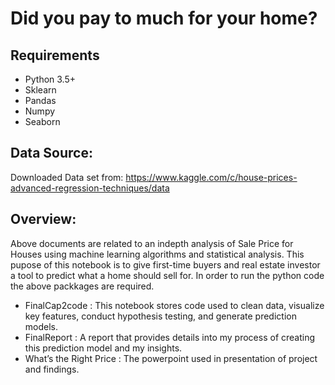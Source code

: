 
# Did you pay to much for your home?
## Requirements
+ Python 3.5+
+ Sklearn
+ Pandas
+ Numpy
+ Seaborn

## Data Source:
Downloaded Data set from: https://www.kaggle.com/c/house-prices-advanced-regression-techniques/data

## Overview:
Above documents are related to an indepth analysis of Sale Price for Houses using machine learning algorithms and statistical analysis. This pupose of this notebook is to give first-time buyers and real estate investor a tool to predict what a home should sell for. In order to run the python code the above packkages are required. 
+ FinalCap2code : This notebook stores code used to clean data, visualize key features, conduct hypothesis testing, and generate prediction models.
+ FinalReport : A report that provides details into my process of creating this prediction model and my insights.
+ What’s the Right Price : The powerpoint used in presentation of project and findings.

